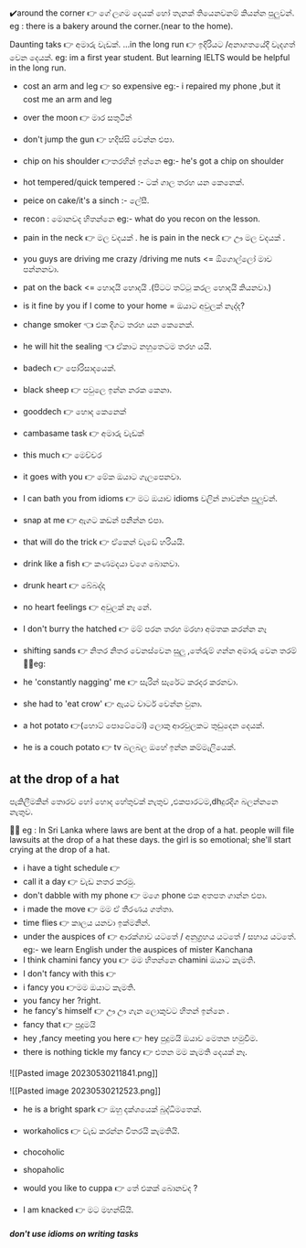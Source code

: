 ✔️around the corner 👉 ගේ ලගම දෙයක් හෝ තැනක් තියෙනවනම් කියන්න පුලුවන්. 
	eg : there is a bakery around the corner.(near to the home).

Daunting taks      👉 අමාරු වැඩක්.
...in the long run  👉 ඉදිරියට /අනාගතයේදී වැදගත් වෙන දෙයක්. 
			eg: im a first year student. But learning IELTS would be helpful in the long run.
- cost an arm and leg 👉 so expensive
eg:- i repaired my phone ,but it cost me an arm and leg 

- over the moon 👉 මාර සතුටින් 
- don't jump the gun 👉 හදිස්සි වෙන්න එපා.
- chip on his shoulder 👉තරහින් ඉන්නෙ 
eg:- he's got a chip on shoulder

- hot tempered/quick tempered :- ටක් ගාල තරහ යන කෙනෙක්.
- peice on cake/it's a sinch :- ලේසී.
- recon : මොනවද හිතන්නෙ eg:- what do you recon on the lesson.
- pain in the neck 👉 මල වදයක් .
  he is pain in the neck 👉 ඌ මල වදයක් . 
- you guys are driving me crazy /driving me nuts <= ඕගොල්ලෝ මාව පන්නනවා.
- pat on the back <= හොදයි හොදයි .(පිටට තට්ටු කරල හොදයි කියනවා.)
- is it fine by you if I come to your home = ඔයාට අවුලක් නැද්ද?  
- change smoker 👈  එක දිගට තරහ යන කෙනෙක්.
- he will hit the sealing 👈 ඒකාට නහුතෙටම තරහ යයි.
- badech 👉 පෝරිසාදයෙක්.
- black sheep 👉 පවුලෙ ඉන්න නරක කෙනා.
- gooddech  👉  හොද කෙනෙක් 
- cambasame task 👉 අමාරු වැඩක් 
- this much 👉 මෙච්චර 
- it goes with you 👉 මේක ඔයාට ගැලපෙනවා.
- I can bath you from idioms 👉 මට ඔයාව idioms වලින් නාවන්න පුලුවන්.
- snap at me 👉 ඇගට කඩන් පනින්න එපා.
- that will do the trick 👉 ඒකෙන් වැඩේ හරියයි.
- drink like a fish 👉 කණමදයා වගෙ බොනවා.
- drunk heart 👉 බේබද්දා
- no heart feelings 👉 අවුලක් නෑ නේ.
- I don't burry the hatched 👉 මම් පරන තරහ මරහා අමතක කරන්න නෑ
- shifting sands 👉  නිතර නිතර වෙනස්වෙන සුලු ,තේරුම් ගන්න අමාරු වෙන තරම්  
  🍆💦eg:  
- he 'constantly nagging' me  👉 සැරින් සැරේට කරදර කරනවා.
- she had to 'eat crow'  👉 ඇයට චාටර් වෙන්න වුනා.
-  a hot potato 👉(හොට් පොටේටෝ) ලොකු ආරවුලකට තුඩුදෙන දෙයක්.
- he is a couch potato 👉 tv බලබල ඔහේ ඉන්න කම්මැලියෙක්.

## at the drop of a hat 

පැකිලීමකින් තොරව හෝ හොද හේතුවක් නැතුව ,එකපාරටම,dhදුරදිග බලන්නනෙ නැතුව.

🍆💦 eg : In Sri Lanka where laws are bent at the drop of a hat.
                people will file lawsuits at the drop of a hat these days.
                the girl is so emotional; she'll start crying at the drop of a hat.
            
  
 
- i have a tight schedule 👉 
- call it a day 👉  වැඩ නතර කරමු.
- don't dabble with my phone 👉 මගෙ phone එක අතපත ගාන්න එපා.
- i made the move 👉  මම ඒ තීරණය ගත්තා.
- time flies 👉 කාලය යනවා ඉක්මනින්.
- under the auspices of   👉  ආරක්ශාව යටතේ / අනුග්‍රහය යටතේ / සහාය යටතේ.
eg:- we learn English under the auspices of mister Kanchana
- I think chamini fancy you 👉 මම හිතන්නෙ chamini ඔයාට කැමති.
- I don't fancy with this 👉 
- i fancy you 👉මම ඔයාට  කැමති.
- you fancy her ?right.
- he fancy's himself 👉 ඌ ඌ ගැන ලොකුවට හිතන් ඉන්නෙ .
- fancy that 👉 පුදුමයි
- hey ,fancy meeting you here 👉 hey පුදුමයි ඔයාව මෙතන හමුවීම.
- there is nothing tickle my fancy 👉 එතන මම කැමති දෙයක් නෑ.

![[Pasted image 20230530211841.png]]  

![[Pasted image 20230530212523.png]]  


- he is a bright spark 👉 ඔහු දක්ශයෙක් බුද්ධිමතෙක්.
- workaholics  👉  වැඩ කරන්න විතරයි කැමතියි.
- chocoholic
- shopaholic
- would you like to cuppa   👉  තේ එකක් බොනවද ?


- I am knacked 👉  මට මහන්සියි. 
##### don't use idioms on writing tasks
 